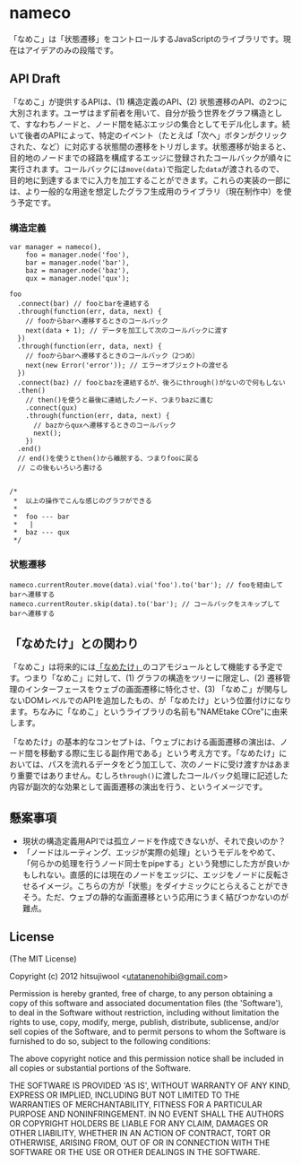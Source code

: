 
# nameco

「なめこ」は「状態遷移」をコントロールするJavaScriptのライブラリです。現在はアイデアのみの段階です。

## API Draft

「なめこ」が提供するAPIは、(1) 構造定義のAPI、(2) 状態遷移のAPI、の2つに大別されます。ユーザはまず前者を用いて、自分が扱う世界をグラフ構造として、すなわちノードと、ノード間を結ぶエッジの集合としてモデル化します。続いて後者のAPIによって、特定のイベント（たとえば「次ヘ」ボタンがクリックされた、など）に対応する状態間の遷移をトリガします。状態遷移が始まると、目的地のノードまでの経路を構成するエッジに登録されたコールバックが順々に実行されます。コールバックには`move(data)`で指定した`data`が渡されるので、目的地に到達するまでに入力を加工することができます。これらの実装の一部には、より一般的な用途を想定したグラフ生成用のライブラリ（現在制作中）を使う予定です。


### 構造定義
    
    var manager = nameco(),
        foo = manager.node('foo'),
        bar = manager.node('bar'),
        baz = manager.node('baz'),
        qux = manager.node('qux');
    
    foo
      .connect(bar) // fooとbarを連結する
      .through(function(err, data, next) { 
        // fooからbarへ遷移するときのコールバック
        next(data + 1); // データを加工して次のコールバックに渡す
      })
      .through(function(err, data, next) {
        // fooからbarへ遷移するときのコールバック（2つめ）
        next(new Error('error')); // エラーオブジェクトの渡せる
      })
      .connect(baz) // fooとbazを連結するが、後ろにthrough()がないので何もしない
      .then()
        // then()を使うと最後に連結したノード、つまりbazに進む
        .connect(qux)
        .through(function(err, data, next) {
          // bazからquxへ遷移するときのコールバック
          next();
        })
      .end()
      // end()を使うとthen()から離脱する、つまりfooに戻る
      // この後もいろいろ書ける
      
      
    /*
     *  以上の操作でこんな感じのグラフができる
     *
     *  foo --- bar
     *   |
     *  baz --- qux
     */
  
### 状態遷移

    nameco.currentRouter.move(data).via('foo').to('bar'); // fooを経由してbarへ遷移する
    nameco.currentRouter.skip(data).to('bar'); // コールバックをスキップしてbarへ遷移する
    
## 「なめたけ」との関わり

「なめこ」は将来的には[「なめたけ」](http://github.com/hitsujiwool/jquery-nametake)のコアモジュールとして機能する予定です。つまり「なめこ」に対して、(1) グラフの構造をツリーに限定し、(2) 遷移管理のインターフェースをウェブの画面遷移に特化させ、(3) 「なめこ」が関与しないDOMレベルでのAPIを追加したもの、が「なめたけ」という位置付けになります。ちなみに「なめこ」というライブラリの名前も"NAMEtake COre"に由来します。

「なめたけ」の基本的なコンセプトは、「ウェブにおける画面遷移の演出は、ノード間を移動する際に生じる副作用である」という考え方です。「なめたけ」においては、パスを流れるデータをどう加工して、次のノードに受け渡すかはあまり重要ではありません。むしろ`through()`に渡したコールバック処理に記述した内容が副次的な効果として画面遷移の演出を行う、というイメージです。

## 懸案事項

* 現状の構造定義用APIでは孤立ノードを作成できないが、それで良いのか？
* 「ノードはルーティング、エッジが実際の処理」というモデルをやめて、「何らかの処理を行うノード同士をpipeする」という発想にした方が良いかもしれない。直感的には現在のノードをエッジに、エッジをノードに反転させるイメージ。こちらの方が「状態」をダイナミックにとらえることができそう。ただ、ウェブの静的な画面遷移という応用にうまく結びつかないのが難点。
  



## License 

(The MIT License)

Copyright (c) 2012 hitsujiwool &lt;utatanenohibi@gmail.com&gt;

Permission is hereby granted, free of charge, to any person obtaining
a copy of this software and associated documentation files (the
'Software'), to deal in the Software without restriction, including
without limitation the rights to use, copy, modify, merge, publish,
distribute, sublicense, and/or sell copies of the Software, and to
permit persons to whom the Software is furnished to do so, subject to
the following conditions:

The above copyright notice and this permission notice shall be
included in all copies or substantial portions of the Software.

THE SOFTWARE IS PROVIDED 'AS IS', WITHOUT WARRANTY OF ANY KIND,
EXPRESS OR IMPLIED, INCLUDING BUT NOT LIMITED TO THE WARRANTIES OF
MERCHANTABILITY, FITNESS FOR A PARTICULAR PURPOSE AND NONINFRINGEMENT.
IN NO EVENT SHALL THE AUTHORS OR COPYRIGHT HOLDERS BE LIABLE FOR ANY
CLAIM, DAMAGES OR OTHER LIABILITY, WHETHER IN AN ACTION OF CONTRACT,
TORT OR OTHERWISE, ARISING FROM, OUT OF OR IN CONNECTION WITH THE
SOFTWARE OR THE USE OR OTHER DEALINGS IN THE SOFTWARE.
